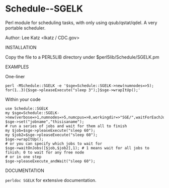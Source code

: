Schedule--SGELK
===============

Perl module for scheduling tasks, with only using qsub/qstat/qdel.  A very portable scheduler.

Author: Lee Katz <lkatz / CDC.gov>

INSTALLATION

Copy the file to a PERL5LIB directory under $perl5lib/Schedule/SGELK.pm

EXAMPLES
    
  One-liner

    perl -MSchedule::SGELK -e '$sge=Schedule::SGELK->new(numnodes=>5); for(1..3){$sge->pleaseExecute("sleep 3");}$sge->wrapItUp();'

  Within your code
  
    use Schedule::SGELK
    my $sge=Schedule::SGELK->new(verbose=>1,numnodes=>5,numcpus=>8,workingdir=>"SGE/",waitForEachJobToStart=>1);  
    $sge->set("jobname","thisisaname");
    # run a series of jobs and wait for them all to finish
    my $job=$sge->pleaseExecute("sleep 60");
    my $job2=$sge->pleaseExecute("sleep 60");
    $sge->wrapItUp();
    # or you can specify which jobs to wait for
    $sge->waitOnJobs([$job,$job2],1); # 1 means wait for all jobs to finish; 0 to wait for any free node
    # or in one step
    $sge->pleaseExecute_andWait("sleep 60");


DOCUMENTATION

`perldoc SGELK` for extensive documentation.
